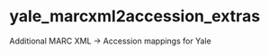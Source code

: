 yale_marcxml2accession_extras
=============================

Additional MARC XML -> Accession mappings for Yale
